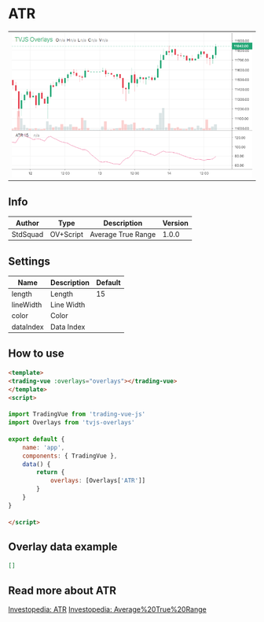 
# ATR

<table><tr><td>
  <img width="800" heigth="480" src="screen.png" alt="screen">
</td></tr></table>

## Info

| Author | Type | Description | Version |
| ------ | ---- | ----------- | ------- |
| StdSquad | OV+Script | Average True Range | 1.0.0 |


## Settings

| Name | Description | Default |
| ---- | ----------- | ------- |
| length | Length | 15 |
| lineWidth | Line Width |  |
| color | Color |  |
| dataIndex | Data Index |  |

## How to use

```html
<template>
<trading-vue :overlays="overlays"></trading-vue>
</template>
<script>

import TradingVue from 'trading-vue-js'
import Overlays from 'tvjs-overlays'

export default {
    name: 'app',
    components: { TradingVue },
    data() {
        return {
            overlays: [Overlays['ATR']]
        }
    }
}

</script>

```

## Overlay data example

```json
[]
```

## Read more about ATR

[Investopedia: ATR](https://www.investopedia.com/search?q=ATR)
[Investopedia: Average%20True%20Range](https://www.investopedia.com/search?q=Average%20True%20Range)

